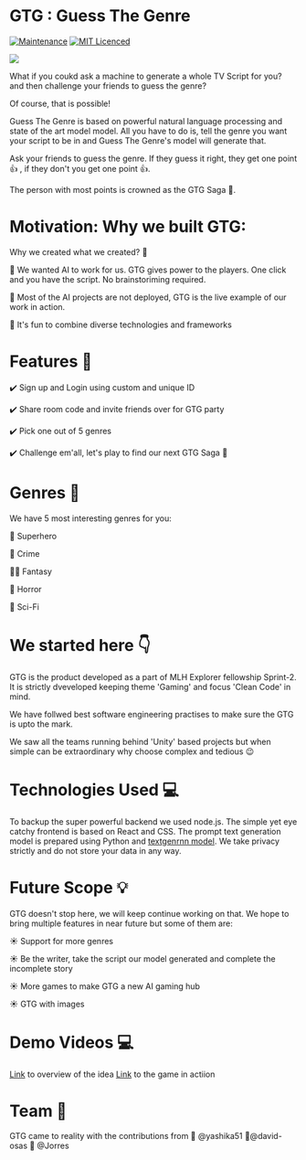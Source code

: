 # GTG : Guess The Genre

[![Maintenance](https://img.shields.io/badge/Maintained%3F-yes-green.svg)](https://github.com/sprint2-gamedev/game-sprint/commits/master)
[![MIT Licenced](https://img.shields.io/badge/License-MIT-blue.svg)](https://github.com/sprint2-gamedev/game-sprint/blob/master/LICENSE)


<img src="https://github.com/sprint2-gamedev/game-sprint/blob/master/GTG_logo.gif"/>


What if you coukd ask a machine to generate a whole TV Script for you? and then challenge your friends to guess the genre?


Of course, that is possible! 

Guess The Genre is based on powerful natural language processing and state of the art model model. All you have to do is, tell the genre you want your script to be in and Guess The Genre's model will generate that. 

Ask your friends to guess the genre. 
If they guess it right, they get one point :+1: , if they don't you get one point :+1:. 

The person with most points is crowned as the GTG Saga :crown:.


# Motivation: Why we built GTG:

Why we created what we created? 🤔

:thought_balloon: We wanted AI to work for us. GTG gives power to the players. One click and you have the script. No brainstoriming required.

:thought_balloon: Most of the AI projects are not deployed, GTG is the live example of our work in action.

:thought_balloon: It's fun to combine diverse technologies and frameworks


# Features 🔮

✔️ Sign up and Login using custom and unique ID

✔️ Share room code and invite friends over for GTG party

✔️ Pick one out of 5 genres

✔️ Challenge em'all, let's play to find our next GTG Saga :crown: 


# Genres :moyai:

We have 5 most interesting genres for you:

:cop: Superhero

:gun: Crime

:bride_with_veil: Fantasy

:ghost: Horror

:volcano: Sci-Fi


# We started here 👇

GTG is the product developed as a part of MLH Explorer fellowship Sprint-2. It is strictly dveveloped keeping theme 'Gaming' and focus 'Clean Code' in mind.

We have follwed best software engineering practises to make sure the GTG is upto the mark. 

We saw all the teams running behind 'Unity' based projects but when simple can be extraordinary why choose complex and tedious :wink:

# Technologies Used 💻

To backup the super powerful backend we used node.js. The simple yet eye catchy frontend is based on React and CSS. The prompt text generation model  is prepared using Python and [textgenrnn model](https://github.com/minimaxir/textgenrnn). We take privacy strictly and do not store your data in any way.


# Future Scope 💡

GTG doesn't stop here, we will keep continue working on that. We hope to bring multiple features in near future but some of them are:

☀️ Support for more genres

☀️ Be the writer, take the script our model generated and complete the incomplete story

☀️ More games to make GTG a new AI gaming hub

☀️ GTG with images

# Demo Videos :computer:

[Link](https://youtu.be/wsnAcxcjemc) to overview of the idea
[Link](https://youtu.be/f7qFLJCpqKM) to the game in actiion

# Team 👋

GTG came to reality with the contributions from
🎉 @yashika51 🎉@david-osas 🎉 @Jorres
